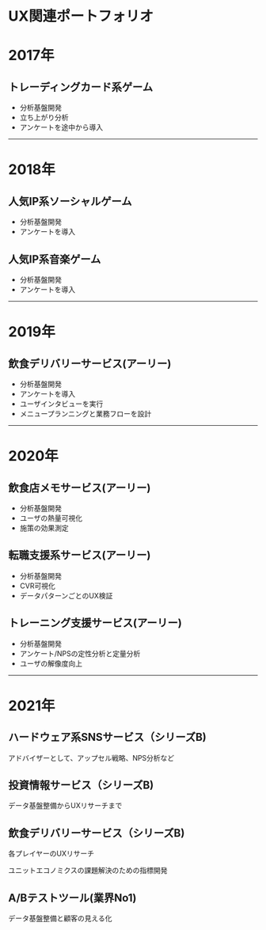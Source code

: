 # UX関連ポートフォリオ

# 2017年

## トレーディングカード系ゲーム

- 分析基盤開発
- 立ち上がり分析
- アンケートを途中から導入

-----

# 2018年

## 人気IP系ソーシャルゲーム

- 分析基盤開発
- アンケートを導入

## 人気IP系音楽ゲーム

- 分析基盤開発
- アンケートを導入

-----

# 2019年

## 飲食デリバリーサービス(アーリー)

- 分析基盤開発
- アンケートを導入
- ユーザインタビューを実行
- メニュープランニングと業務フローを設計

-----

# 2020年

## 飲食店メモサービス(アーリー)

- 分析基盤開発
- ユーザの熱量可視化
- 施策の効果測定

## 転職支援系サービス(アーリー)

- 分析基盤開発
- CVR可視化
- データパターンごとのUX検証

## トレーニング支援サービス(アーリー)

- 分析基盤開発
- アンケート/NPSの定性分析と定量分析
- ユーザの解像度向上

-----

# 2021年

## ハードウェア系SNSサービス（シリーズB)

アドバイザーとして、アップセル戦略、NPS分析など

## 投資情報サービス（シリーズB)

データ基盤整備からUXリサーチまで

## 飲食デリバリーサービス（シリーズB)

各プレイヤーのUXリサーチ

ユニットエコノミクスの課題解決のための指標開発


## A/Bテストツール(業界No1)

データ基盤整備と顧客の見える化
